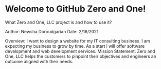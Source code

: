 # Welcome to GitHub Zero and One!

What Zero and One, LLC project is and how to use it?

Author: Newsha Doroudgarian
Date: 2/18/2021

Overview: I want to design a website for my IT consulting business. I am expecting my business to grow by time. As a start I will offer software development and web development services.
Mission Statement: Zero and One, LLC helps the customers to pinpoint their objectives and engineers an outcome aligned with their needs.
